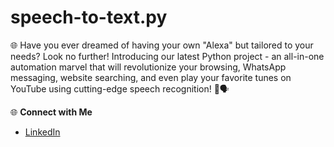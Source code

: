# speech-to-text.py
🌐 Have you ever dreamed of having your own "Alexa" but tailored to your needs? Look no further! Introducing our latest Python project - an all-in-one automation marvel that will revolutionize your browsing, WhatsApp messaging, website searching, and even play your favorite tunes on YouTube using cutting-edge speech recognition! 🎵🗣️

🌐 **Connect with Me**
- [LinkedIn](www.linkedin.com/in/md-azfar-alam)
